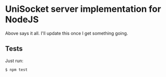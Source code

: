 # UniSocket server implementation for NodeJS

Above says it all. I'll update this once I get something going.

## Tests

Just run:

```bash
$ npm test
```